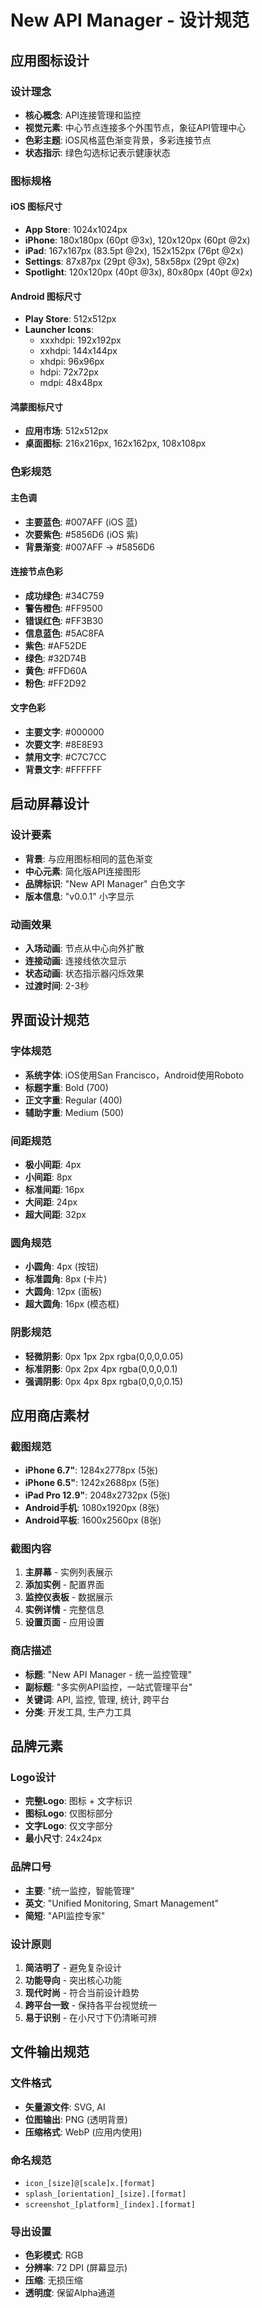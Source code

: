 # New API Manager - 设计规范

## 应用图标设计

### 设计理念
- **核心概念**: API连接管理和监控
- **视觉元素**: 中心节点连接多个外围节点，象征API管理中心
- **色彩主题**: iOS风格蓝色渐变背景，多彩连接节点
- **状态指示**: 绿色勾选标记表示健康状态

### 图标规格

#### iOS 图标尺寸
- **App Store**: 1024x1024px
- **iPhone**: 180x180px (60pt @3x), 120x120px (60pt @2x)
- **iPad**: 167x167px (83.5pt @2x), 152x152px (76pt @2x)
- **Settings**: 87x87px (29pt @3x), 58x58px (29pt @2x)
- **Spotlight**: 120x120px (40pt @3x), 80x80px (40pt @2x)

#### Android 图标尺寸
- **Play Store**: 512x512px
- **Launcher Icons**:
  - xxxhdpi: 192x192px
  - xxhdpi: 144x144px
  - xhdpi: 96x96px
  - hdpi: 72x72px
  - mdpi: 48x48px

#### 鸿蒙图标尺寸
- **应用市场**: 512x512px
- **桌面图标**: 216x216px, 162x162px, 108x108px

### 色彩规范

#### 主色调
- **主要蓝色**: #007AFF (iOS 蓝)
- **次要紫色**: #5856D6 (iOS 紫)
- **背景渐变**: #007AFF → #5856D6

#### 连接节点色彩
- **成功绿色**: #34C759
- **警告橙色**: #FF9500  
- **错误红色**: #FF3B30
- **信息蓝色**: #5AC8FA
- **紫色**: #AF52DE
- **绿色**: #32D74B
- **黄色**: #FFD60A
- **粉色**: #FF2D92

#### 文字色彩
- **主要文字**: #000000
- **次要文字**: #8E8E93
- **禁用文字**: #C7C7CC
- **背景文字**: #FFFFFF

## 启动屏幕设计

### 设计要素
- **背景**: 与应用图标相同的蓝色渐变
- **中心元素**: 简化版API连接图形
- **品牌标识**: "New API Manager" 白色文字
- **版本信息**: "v0.0.1" 小字显示

### 动画效果
- **入场动画**: 节点从中心向外扩散
- **连接动画**: 连接线依次显示
- **状态动画**: 状态指示器闪烁效果
- **过渡时间**: 2-3秒

## 界面设计规范

### 字体规范
- **系统字体**: iOS使用San Francisco，Android使用Roboto
- **标题字重**: Bold (700)
- **正文字重**: Regular (400)  
- **辅助字重**: Medium (500)

### 间距规范
- **极小间距**: 4px
- **小间距**: 8px
- **标准间距**: 16px
- **大间距**: 24px
- **超大间距**: 32px

### 圆角规范
- **小圆角**: 4px (按钮)
- **标准圆角**: 8px (卡片)
- **大圆角**: 12px (面板)
- **超大圆角**: 16px (模态框)

### 阴影规范
- **轻微阴影**: 0px 1px 2px rgba(0,0,0,0.05)
- **标准阴影**: 0px 2px 4px rgba(0,0,0,0.1)
- **强调阴影**: 0px 4px 8px rgba(0,0,0,0.15)

## 应用商店素材

### 截图规范
- **iPhone 6.7"**: 1284x2778px (5张)
- **iPhone 6.5"**: 1242x2688px (5张)
- **iPad Pro 12.9"**: 2048x2732px (5张)
- **Android手机**: 1080x1920px (8张)
- **Android平板**: 1600x2560px (8张)

### 截图内容
1. **主屏幕** - 实例列表展示
2. **添加实例** - 配置界面
3. **监控仪表板** - 数据展示
4. **实例详情** - 完整信息
5. **设置页面** - 应用设置

### 商店描述
- **标题**: "New API Manager - 统一监控管理"
- **副标题**: "多实例API监控，一站式管理平台"
- **关键词**: API, 监控, 管理, 统计, 跨平台
- **分类**: 开发工具, 生产力工具

## 品牌元素

### Logo设计
- **完整Logo**: 图标 + 文字标识
- **图标Logo**: 仅图标部分
- **文字Logo**: 仅文字部分
- **最小尺寸**: 24x24px

### 品牌口号
- **主要**: "统一监控，智能管理"
- **英文**: "Unified Monitoring, Smart Management"
- **简短**: "API监控专家"

### 设计原则
1. **简洁明了** - 避免复杂设计
2. **功能导向** - 突出核心功能
3. **现代时尚** - 符合当前设计趋势
4. **跨平台一致** - 保持各平台视觉统一
5. **易于识别** - 在小尺寸下仍清晰可辨

## 文件输出规范

### 文件格式
- **矢量源文件**: SVG, AI
- **位图输出**: PNG (透明背景)
- **压缩格式**: WebP (应用内使用)

### 命名规范
- `icon_[size]@[scale]x.[format]`
- `splash_[orientation]_[size].[format]`
- `screenshot_[platform]_[index].[format]`

### 导出设置
- **色彩模式**: RGB
- **分辨率**: 72 DPI (屏幕显示)
- **压缩**: 无损压缩
- **透明度**: 保留Alpha通道 